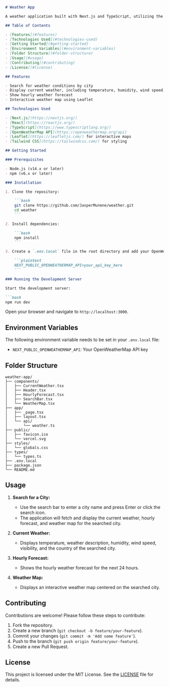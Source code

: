 

```markdown
# Weather App

A weather application built with Next.js and TypeScript, utilizing the OpenWeatherMap API to provide current weather conditions, hourly forecasts, and weather maps for searched cities. Built by [Jasper](https://github.com/JasperMunene).

## Table of Contents

- [Features](#features)
- [Technologies Used](#technologies-used)
- [Getting Started](#getting-started)
- [Environment Variables](#environment-variables)
- [Folder Structure](#folder-structure)
- [Usage](#usage)
- [Contributing](#contributing)
- [License](#license)

## Features

- Search for weather conditions by city
- Display current weather, including temperature, humidity, wind speed, visibility, and country
- Show hourly weather forecast
- Interactive weather map using Leaflet

## Technologies Used

- [Next.js](https://nextjs.org/)
- [React](https://reactjs.org/)
- [TypeScript](https://www.typescriptlang.org/)
- [OpenWeatherMap API](https://openweathermap.org/api)
- [Leaflet](https://leafletjs.com/) for interactive maps
- [Tailwind CSS](https://tailwindcss.com/) for styling

## Getting Started

### Prerequisites

- Node.js (v14.x or later)
- npm (v6.x or later)

### Installation

1. Clone the repository:

    ```bash
    git clone https://github.com/JasperMunene/weather.git
    cd weather
    ```

2. Install dependencies:

    ```bash
    npm install
    ```

3. Create a `.env.local` file in the root directory and add your OpenWeatherMap API key:

    ```plaintext
    NEXT_PUBLIC_OPENWEATHERMAP_API=your_api_key_here
    ```

### Running the Development Server

Start the development server:

```bash
npm run dev
```

Open your browser and navigate to `http://localhost:3000`.

## Environment Variables

The following environment variable needs to be set in your `.env.local` file:

- `NEXT_PUBLIC_OPENWEATHERMAP_API`: Your OpenWeatherMap API key

## Folder Structure

```
weather-app/
├── components/
│   ├── CurrentWeather.tsx
│   ├── Header.tsx
│   ├── HourlyForecast.tsx
│   ├── SearchBar.tsx
│   └── WeatherMap.tsx
├── app/
│   ├── _page.tsx
│   ├── layout.tsx
│   └── api/
│       └── weather.ts
├── public/
│   ├── favicon.ico
│   └── vercel.svg
├── styles/
│   └── globals.css
├── types/
│   └── types.ts
├── .env.local
├── package.json
└── README.md
```

## Usage

1. **Search for a City:**
   - Use the search bar to enter a city name and press Enter or click the search icon.
   - The application will fetch and display the current weather, hourly forecast, and weather map for the searched city.

2. **Current Weather:**
   - Displays temperature, weather description, humidity, wind speed, visibility, and the country of the searched city.

3. **Hourly Forecast:**
   - Shows the hourly weather forecast for the next 24 hours.

4. **Weather Map:**
   - Displays an interactive weather map centered on the searched city.

## Contributing

Contributions are welcome! Please follow these steps to contribute:

1. Fork the repository.
2. Create a new branch (`git checkout -b feature/your-feature`).
3. Commit your changes (`git commit -m 'Add some feature'`).
4. Push to the branch (`git push origin feature/your-feature`).
5. Create a new Pull Request.

## License

This project is licensed under the MIT License. See the [LICENSE](LICENSE) file for details.
```

